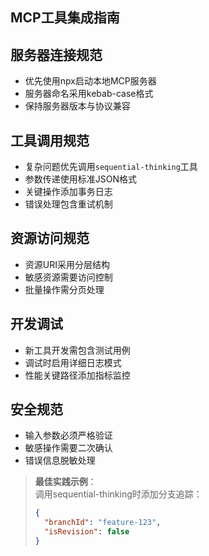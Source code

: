 ## MCP工具集成指南

## 服务器连接规范
- 优先使用npx启动本地MCP服务器
- 服务器命名采用kebab-case格式
- 保持服务器版本与协议兼容

## 工具调用规范
- 复杂问题优先调用`sequential-thinking`工具
- 参数传递使用标准JSON格式
- 关键操作添加事务日志
- 错误处理包含重试机制

## 资源访问规范
- 资源URI采用分层结构
- 敏感资源需要访问控制
- 批量操作需分页处理

## 开发调试
- 新工具开发需包含测试用例
- 调试时启用详细日志模式
- 性能关键路径添加指标监控

## 安全规范
- 输入参数必须严格验证
- 敏感操作需要二次确认
- 错误信息脱敏处理

> **最佳实践示例**：  
> 调用sequential-thinking时添加分支追踪：  
> ```json
> {
>   "branchId": "feature-123",
>   "isRevision": false
> }
